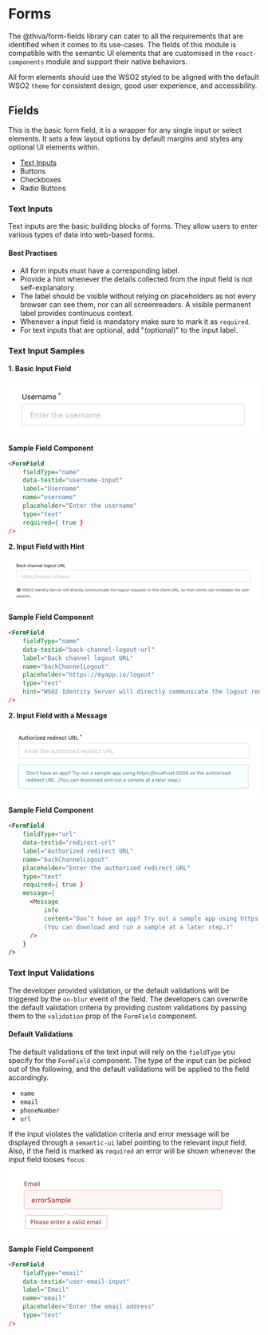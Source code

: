 # Forms

The @thiva/form-fields library can cater to all the requirements that are identified when it comes to its use-cases. The fields of 
this module is compatible with the semantic UI elements that are customised in the `react-components` module and 
support their native behaviors.

All form elements should use the WSO2 styled to be aligned with the default WSO2 `theme` for consistent design, good 
user experience, and accessibility.

## Fields

This is the basic form field, it is a wrapper for any single input or select elements. It sets a few layout options by 
default margins and styles any optional UI elements within.

- [Text Inputs]()
- Buttons
- Checkboxes
- Radio Buttons

### Text Inputs

Text inputs are the basic building blocks of forms. They allow users to enter various types of data into web-based 
forms.

#### Best Practises

- All form inputs must have a corresponding label.
- Provide a hint whenever the details collected from the input field is not self-explanatory.
- The label should be visible without relying on placeholders as not every browser can see them, nor can all 
  screenreaders. A visible permanent label provides continuous context.
- Whenever a input field is mandatory make sure to mark it as `required`.
- For text inputs that are optional, add "(optional)" to the input label.

### Text Input Samples

<b>1. Basic Input Field</b>

![basic](assets/forms-field-basic.png)

<b>Sample Field Component</b>
```html
<FormField
    fieldType="name"
    data-testid="username-input"
    label="Username"
    name="username"
    placeholder="Enter the username"
    type="text"
    required={ true }
/>
```

<b>2. Input Field with Hint</b>

![with-hint](assets/forms-field-with-hint.png)

<b>Sample Field Component</b>
```html
<FormField
    fieldType="name"
    data-testid="back-channel-logout-url"
    label="Back channel logout URL"
    name="backChannelLogout"
    placeholder="https://myapp.io/logout"
    type="text"
    hint="WSO2 Identity Server will directly communicate the logout requests to this client URL..."
/>
```

<b>2. Input Field with a Message</b>

![with-message](assets/forms-field-with-info-message.png)

<b>Sample Field Component</b>
```html
<FormField
    fieldType="url"
    data-testid="redirect-url"
    label="Authorized redirect URL"
    name="backChannelLogout"
    placeholder="Enter the authorized redirect URL"
    type="text"
    required={ true }
    message={
      <Message
          info
          content="Don’t have an app? Try out a sample app using https://localhost:3000 as the authorized redirect URL. 
          (You can download and run a sample at a later step.)"
      />
    }
/>
```

### Text Input Validations 

The developer provided validation, or the default validations will be triggered by the `on-blur` event of the field. 
The developers can overwrite the default validation criteria by providing custom validations by passing them to the 
`validation` prop of the `FormField` component.

#### Default Validations

The default validations of the text input will rely on the `fieldType` you specify for the `FormField` component. The 
type of the input can be picked out of the following, and the default validations will be
applied to the field accordingly.

- `name`
- `email`
- `phoneNumber`
- `url`

If the input violates the validation criteria and error message will be displayed through
a `semantic-ui` label pointing to the relevant input field. Also, if the field is marked as `required` an error will be
shown whenever the input field looses `focus`.

![with-message](assets/froms-field-validation-email.png)

<b>Sample Field Component</b>
```html
<FormField
    fieldType="email"
    data-testid="user-email-input"
    label="Email"
    name="email"
    placeholder="Enter the email address"
    type="text"
/>
```
